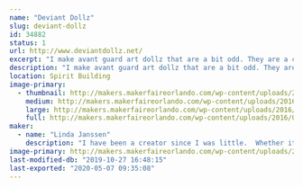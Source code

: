 ```yaml
---
name: "Deviant Dollz"
slug: deviant-dollz
id: 34882
status: 1
url: http://www.deviantdollz.net/
excerpt: "I make avant guard art dollz that are a bit odd. They are a combination of creepy and beautiful--  scary and pretty.  "
description: "I make avant guard art dollz that are a bit odd. They are a combination of creepy and beautiful--  scary and pretty.  I also make a line of Day of the Dead Animals.  From dogs to cats to bunnies to dinosaurs to turtles and everything in between, all of the animals are ready and dressed in their finest Day of the Dead flowers and hats.  I use primarily upcycled things to create my art.  Most of them are originally headed for the trash and I breath new life into them again."
location: Spirit Building
image-primary:
  - thumbnail: http://makers.makerfaireorlando.com/wp-content/uploads/2016/09/Dollz_Cut-Out-face_04-face-4-150x150.png
    medium: http://makers.makerfaireorlando.com/wp-content/uploads/2016/09/Dollz_Cut-Out-face_04-face-4-218x300.png
    large: http://makers.makerfaireorlando.com/wp-content/uploads/2016/09/Dollz_Cut-Out-face_04-face-4-743x1024.png
    full: http://makers.makerfaireorlando.com/wp-content/uploads/2016/09/Dollz_Cut-Out-face_04-face-4.png
maker:
  - name: "Linda Janssen"
    description: "I have been a creator since I was little.  Whether it was crayon to paper or making a lavish mansion for my barbies out of cardboard boxes and twine, my imagination has always run wild.  I started making Deviant Dollz after a Halloween party.  I made a handful as props and guests loved them.  One thing led to another and Deviant Dollz was born. My philosophy with art is not caring a supply is meant to do.  I care what it can do.  I experiment.  I take chances.  I don't analyze.  I love what I create and I hope that someone else in the world digs it as well.  "
image-primary: http://makers.makerfaireorlando.com/wp-content/uploads/2016/09/DD_icon_black-on-white.png
last-modified-db: "2019-10-27 16:48:15"
last-exported: "2020-05-07 09:35:08"
---
```

